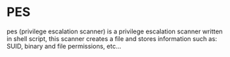 # PES
pes (privilege escalation scanner) is a privilege escalation scanner written in shell script, this scanner creates a file and stores information such as: SUID, binary and file permissions, etc...
